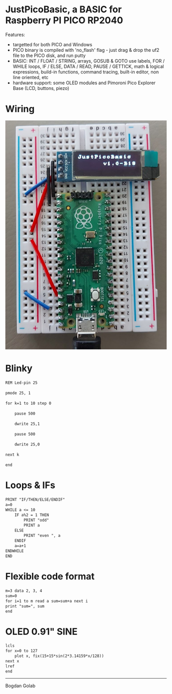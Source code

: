 JustPicoBasic, a BASIC for Raspberry PI PICO RP2040
===================================================

Features:

- targetted for both PICO and Windows
- PICO binary is compiled with 'no_flash' flag - just drag & drop the uf2 file to the PICO disk, and run putty
- BASIC: INT / FLOAT / STRING, arrays, GOSUB & GOTO use labels, FOR / WHILE loops, IF / ELSE, DATA / READ, PAUSE / GETTICK, math & logical expressions, build-in functions, command tracing, built-in editor, non line oriented, etc
- hardware support: some OLED modules and Pimoroni Pico Explorer Base (LCD, buttons, piezo)

Wiring
======
![alt text](https://github.com/bgolab/JustBasic/blob/main/manuals/wiring.jpg)

Blinky
=====
	REM Led-pin 25

	pmode 25, 1

	for k=1 to 10 step 0

		pause 500
	
		dwrite 25,1
	
		pause 500
	
		dwrite 25,0
	
	next k

	end

Loops & IFs
===========
	PRINT "IF/THEN/ELSE/ENDIF"
	a=0
	WHILE a <= 10
		IF a%2 = 1 THEN 
			PRINT "odd" 
			PRINT a 
		ELSE 
			PRINT "even ", a 
		ENDIF
		a=a+1
	ENDWHILE
	END

Flexible code format
====================
	m=3 data 2, 3, 4 
	sum=0 
	for i=1 to m read a sum=sum+a next i 
	print "sum=", sum 
	end

OLED 0.91" SINE
==============
	lcls
	for x=0 to 127
		plot x, fix(15+15*sin(2*3.14159*x/128))
	next x
	lref
	end

---
Bogdan Golab

